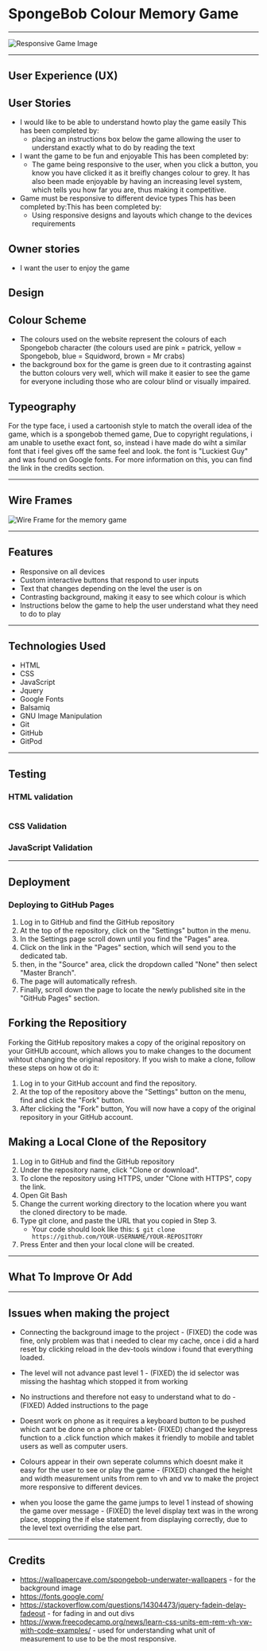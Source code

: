 # SpongeBob Colour Memory Game
---------
![Responsive Game Image](assets/img/responsive-spongebob.png)

---------
## User Experience (UX)

## User Stories

* I would like to be able to understand howto play the game easily
    This has been completed by:
    * placing an instructions box below the game allowing the user to understand exactly what to do by reading the text
* I want the game to be fun and enjoyable
    This has been completed by:
    * The game being responsive to the user, when you click a button, you know you have clicked it as it breifly changes colour to grey. It has also been made enjoyable by having an increasing level system, which tells you how far you are, thus making it competitive.
* Game must be responsive to different device types
    This has been completed by:This has been completed by:
    * Using responsive designs and layouts which change to the devices requirements

## Owner stories

* I want the user to enjoy the game

## Design

## Colour Scheme

* The colours used on the website represent the colours of each Spongebob character (the colours used are pink = patrick, yellow = Spongebob, blue = Squidword, brown = Mr crabs)
* the background box for the game is green due to it contrasting against the button colours very well, which will make it easier to see the game for everyone including those who are colour blind or visually impaired.

## Typeography

For the type face, i used a cartoonish style to match the overall idea of the game, which is a spongebob themed game, Due to copyright regulations, i am unable to usethe exact font, so, instead i have made do wiht a similar font that i feel gives off the same feel and look. the font is "Luckiest Guy" and was found on Google fonts. For more information on this, you can find the link in the credits section.

---------
## Wire Frames
![Wire Frame for the memory game](assets/img/memory-game-wireframe.png)

---------
## Features
* Responsive on all devices
* Custom interactive buttons that respond to user inputs
* Text that changes depending on the level the user is on
* Contrasting background, making it easy to see which colour is which
* Instructions below the game to help the user understand what they need to do to play

---------
## Technologies Used
* HTML
* CSS
* JavaScript
* Jquery
* Google Fonts
* Balsamiq
* GNU Image Manipulation
* Git
* GitHub
* GitPod

---------
## Testing

### HTML validation
![]()

### CSS Validation

### JavaScript Validation

---------
## Deployment

### Deploying to GitHub Pages

1. Log in to GitHub and find the GitHub repository
2. At the top of the repository, click on the "Settings" button in the menu.
3. In the Settings page scroll down until you find the "Pages" area.
4. Click on the link in the "Pages" section, which will send you to the dedicated tab.
5. then, in the "Source" area, click the dropdown called "None" then select "Master Branch".
6. The page will automatically refresh.
7. Finally, scroll down the page to locate the newly published site in the "GitHub Pages" section.

## Forking the Repositiory

Forking the GitHub repository makes a copy of the original repository on your GitHUb account, which allows you to make changes to the document wihtout changing the original repository. If you wish to make a clone, follow these steps on how ot do it:

1. Log in to your GitHub account and find the repository.
2. At the top of the repository above the "Settings" button on the menu, find and click the "Fork" button.
3. After clicking the "Fork" button, You will now have a copy of the original repository in your GitHub account.

## Making a Local Clone of the Repository

1. Log in to GitHub and find the GitHub repository
2. Under the repository name, click "Clone or download".
3. To clone the repository using HTTPS, under "Clone with HTTPS", copy the link.
4. Open Git Bash
5. Change the current working directory to the location where you want the cloned directory to be made.
6. Type git clone, and paste the URL that you copied in Step 3.
    * Your code should look like this: `$ git clone https://github.com/YOUR-USERNAME/YOUR-REPOSITORY`
7. Press Enter and then your local clone will be created.
---------
## What To Improve Or Add

---------
## Issues when making the project
* Connecting the background image to the project - (FIXED) the code was fine, only problem was that i needed to clear my cache, once i did a hard reset by clicking reload in the dev-tools window i found that everything loaded.

* The level will not advance past level 1 - (FIXED) the id selector was missing the hashtag which stopped it from working

* No instructions and therefore not easy to understand what to do - (FIXED) Added instructions to the page

* Doesnt work on phone as it requires a keyboard button to be pushed which cant be done on a phone or tablet- (FIXED) changed the keypress function to a .click function which makes it friendly to mobile and tablet users as well as computer users.

* Colours appear in their own seperate columns which doesnt make it easy for the user to see or play the game - (FIXED) changed the height and width measurement units from rem to vh and vw to make the project more responsive to different devices.

* when you loose the game the game jumps to level 1 instead of showing the game over message - (FIXED) the level display text was in the wrong place, stopping the if else statement from displaying correctly, due to the level text overriding the else part.
---------
## Credits
* https://wallpapercave.com/spongebob-underwater-wallpapers - for the background image
* https://fonts.google.com/
* https://stackoverflow.com/questions/14304473/jquery-fadein-delay-fadeout - for fading in and out divs
* https://www.freecodecamp.org/news/learn-css-units-em-rem-vh-vw-with-code-examples/ - used for understanding what unit of measurement to use to be the most responsive.